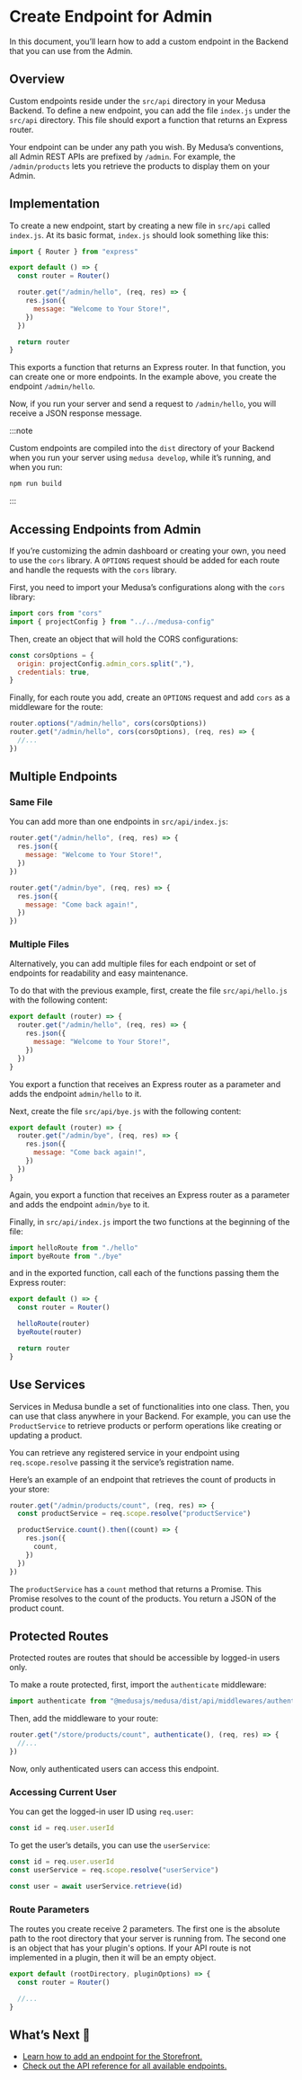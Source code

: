 # Create Endpoint for Admin

In this document, you’ll learn how to add a custom endpoint in the Backend that you can use from the Admin.

## Overview

Custom endpoints reside under the `src/api` directory in your Medusa Backend. To define a new endpoint, you can add the file `index.js` under the `src/api` directory. This file should export a function that returns an Express router.

Your endpoint can be under any path you wish. By Medusa’s conventions, all Admin REST APIs are prefixed by `/admin`. For example, the `/admin/products` lets you retrieve the products to display them on your Admin.

## Implementation

To create a new endpoint, start by creating a new file in `src/api` called `index.js`. At its basic format, `index.js` should look something like this:

```js
import { Router } from "express"

export default () => {
  const router = Router()

  router.get("/admin/hello", (req, res) => {
    res.json({
      message: "Welcome to Your Store!",
    })
  })

  return router
}
```

This exports a function that returns an Express router. In that function, you can create one or more endpoints. In the example above, you create the endpoint `/admin/hello`.

Now, if you run your server and send a request to `/admin/hello`, you will receive a JSON response message.

:::note

Custom endpoints are compiled into the `dist` directory of your Backend when you run your server using `medusa develop`, while it’s running, and when you run:

```bash npm2yarn
npm run build
```

:::

## Accessing Endpoints from Admin

If you’re customizing the admin dashboard or creating your own, you need to use the `cors` library. A `OPTIONS` request should be added for each route and handle the requests with the `cors` library.

First, you need to import your Medusa’s configurations along with the `cors` library:

```js
import cors from "cors"
import { projectConfig } from "../../medusa-config"
```

Then, create an object that will hold the CORS configurations:

```js
const corsOptions = {
  origin: projectConfig.admin_cors.split(","),
  credentials: true,
}
```

Finally, for each route you add, create an `OPTIONS` request and add `cors` as a middleware for the route:

```js
router.options("/admin/hello", cors(corsOptions))
router.get("/admin/hello", cors(corsOptions), (req, res) => {
  //...
})
```

## Multiple Endpoints

### Same File

You can add more than one endpoints in `src/api/index.js`:

```js
router.get("/admin/hello", (req, res) => {
  res.json({
    message: "Welcome to Your Store!",
  })
})

router.get("/admin/bye", (req, res) => {
  res.json({
    message: "Come back again!",
  })
})
```

### Multiple Files

Alternatively, you can add multiple files for each endpoint or set of endpoints for readability and easy maintenance.

To do that with the previous example, first, create the file `src/api/hello.js` with the following content:

```js
export default (router) => {
  router.get("/admin/hello", (req, res) => {
    res.json({
      message: "Welcome to Your Store!",
    })
  })
}
```

You export a function that receives an Express router as a parameter and adds the endpoint `admin/hello` to it.

Next, create the file `src/api/bye.js` with the following content:

```js
export default (router) => {
  router.get("/admin/bye", (req, res) => {
    res.json({
      message: "Come back again!",
    })
  })
}
```

Again, you export a function that receives an Express router as a parameter and adds the endpoint `admin/bye` to it.

Finally, in `src/api/index.js` import the two functions at the beginning of the file:

```js
import helloRoute from "./hello"
import byeRoute from "./bye"
```

and in the exported function, call each of the functions passing them the Express router:

```js
export default () => {
  const router = Router()

  helloRoute(router)
  byeRoute(router)

  return router
}
```

## Use Services

Services in Medusa bundle a set of functionalities into one class. Then, you can use that class anywhere in your Backend. For example, you can use the `ProductService` to retrieve products or perform operations like creating or updating a product.

You can retrieve any registered service in your endpoint using `req.scope.resolve` passing it the service’s registration name.

Here’s an example of an endpoint that retrieves the count of products in your store:

```js
router.get("/admin/products/count", (req, res) => {
  const productService = req.scope.resolve("productService")

  productService.count().then((count) => {
    res.json({
      count,
    })
  })
})
```

The `productService` has a `count` method that returns a Promise. This Promise resolves to the count of the products. You return a JSON of the product count.

## Protected Routes

Protected routes are routes that should be accessible by logged-in users only.

To make a route protected, first, import the `authenticate` middleware:

```js
import authenticate from "@medusajs/medusa/dist/api/middlewares/authenticate"
```

Then, add the middleware to your route:

```js
router.get("/store/products/count", authenticate(), (req, res) => {
  //...
})
```

Now, only authenticated users can access this endpoint.

### Accessing Current User

You can get the logged-in user ID using `req.user`:

```js
const id = req.user.userId
```

To get the user’s details, you can use the `userService`:

```js
const id = req.user.userId
const userService = req.scope.resolve("userService")

const user = await userService.retrieve(id)
```

### Route Parameters

The routes you create receive 2 parameters. The first one is the absolute path to the root directory that your server is running from. The second one is an object that has your plugin's options. If your API route is not implemented in a plugin, then it will be an empty object.

```js
export default (rootDirectory, pluginOptions) => {
  const router = Router()

  //...
}
```

## What’s Next 🚀

- [Learn how to add an endpoint for the Storefront.](/advanced/backend/endpoints/add-storefront)
- [Check out the API reference for all available endpoints.](https://docs.medusajs.com/api/admin)
